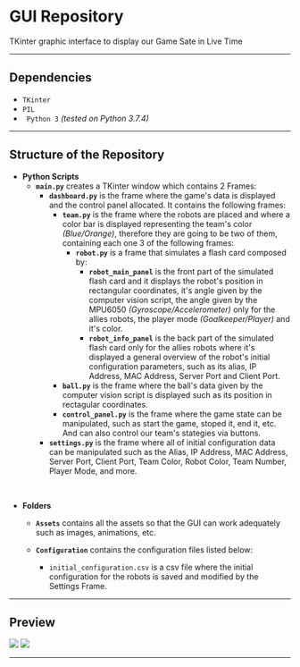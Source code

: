 # GUI Repository 
TKinter graphic interface to display our Game Sate in Live Time

---
## Dependencies
* `TKinter`
* `PIL`
* ` Python 3` *(tested on Python 3.7.4)*

---

## Structure of the Repository

* **Python Scripts**
    * **`main.py`** creates a TKinter window which contains 2 Frames:
        * **`dashboard.py`** is the frame where the game's data is displayed and the control panel allocated. It contains the following frames:
            * **`team.py`** is the frame where the robots are placed and where a color bar is displayed representing the team's color *(Blue/Orange)*, therefore they are going to be two of them, containing each one 3 of the following frames:
                * **`robot.py`** is a frame that simulates a flash card composed by:
                    * **`robot_main_panel`** is the front part of the simulated flash card and it displays the robot's position in rectangular coordinates, it's angle given by the computer vision script, the angle given by the MPU6050 *(Gyroscope/Accelerometer)* only for the allies robots, the player mode *(Goalkeeper/Player)* and it's color.
                    * **`robot_info_panel`** is the back part of the simulated flash card only for the allies robots where it's displayed a general overview of the robot's initial configuration parameters, such as its alias, IP Address, MAC Address, Server Port and Client Port.
            * **`ball.py`** is the frame where the ball's data given by the computer vision script is displayed such as its position in rectagular coordinates.
            * **`control_panel.py`** is the frame where the game state can be manipulated, such as start the game, stoped it, end it, etc. And can also control our team's stategies via buttons.
        * **`settings.py`** is the frame where all of initial configuration data can be manipulated such as the Alias, IP Address, MAC Address, Server Port, Client Port, Team Color, Robot Color, Team Number, Player Mode, and more.

<br>

* **Folders**
    * **`Assets`** contains all the assets so that the GUI can work adequately such as images, animations, etc.

    * **`Configuration`** contains the configuration files listed below:
        * `initial_configuration.csv` is a csv file where the initial configuration for the robots is saved and modified by the Settings Frame.

---

## Preview

![](https://drive.google.com/uc?id=1MrcBCusFpwx9bjcRHtaYPyb2CglUsUf2)
![](https://drive.google.com/uc?id=1HL8Q7GyzoswSPQQ2rvAKV_38cBP2c3W3)

---